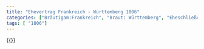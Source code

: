 ```yaml
---
title: "Ehevertrag Frankreich - Württemberg 1806"
categories: ["Bräutigam:Frankreich", "Braut: Württemberg", "Eheschließung vollzogen?:Ja", "verschiedenkonfessionelle Ehe?:Ja", "Dynastie Bräutigam:Bonaparte", "Akteur Bräutigam:Bonaparte", "Akteur Braut:Württemberg", "Textbezug?:nein", "Ständisch?:nein", "Ratifikation?:nein", "Sonstiges?:ja", "Bräutigam:Frankreich", "Braut: Württemberg"]
tags: [ "1806"]
---
```

<!--more-->
{{<v61>}}